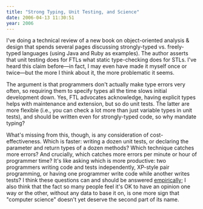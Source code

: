 ```yaml
---
title: "Strong Typing, Unit Testing, and Science"
date: 2006-04-13 11:30:51
year: 2006
---
```

<p>I've doing a technical review of a new book on object-oriented
analysis &amp; design that spends several pages discussing
strongly-typed vs. freely-typed languages (using Java and Ruby as
examples).  The author asserts that unit testing does for FTLs what
static type-checking does for STLs.  I've heard this claim before—in
fact, I may even have made it myself once or twice—but the more I
think about it, the more problematic it seems.</p>

<p>The argument is that programmers don't actually make type errors
very often, so requiring them to specify types all the time slows
initial development down.  Yes, FTL advocates acknowledge, having
explicit types helps with maintenance and extension, but so do unit
tests.  The latter are more flexible (i.e., you can check a lot more
than just variable types in unit tests), and should be written even
for strongly-typed code, so why mandate typing?</p>

<p>What's missing from this, though, is any consideration of
cost-effectiveness.  Which is faster: writing a dozen unit tests, or
declaring the parameter and return types of a dozen methods?  Which
technique catches more errors?  And crucially, which catches more
errors per minute or hour of programmer time?  It's like asking which
is more productive: two programmers writing code and tests
independently, XP-style pair programming, or having one programmer
write code while another writes tests?  I think these questions can
and should be answered <a href="http://www.cs.toronto.edu/~sme/CSC2130/index.html">empirically</a>;
I also think that the fact so many people feel it's OK to have an
opinion one way or the other, without any data to base it on, is one
more sign that "computer science" doesn't yet deserve the second part
of its name.</p>

